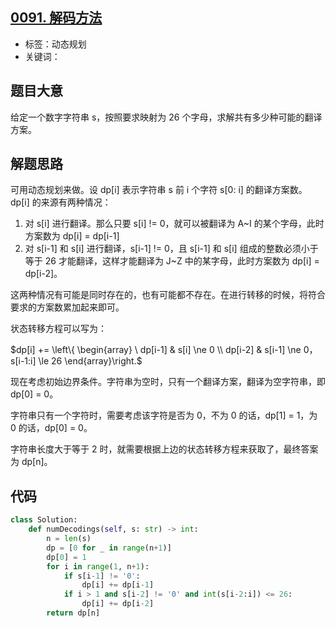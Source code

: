 ## [0091. 解码方法](https://leetcode-cn.com/problems/decode-ways/)

- 标签：动态规划
- 关键词：

## 题目大意

给定一个数字字符串 s，按照要求映射为 26 个字母，求解共有多少种可能的翻译方案。

## 解题思路

可用动态规划来做。设 dp[i] 表示字符串 s 前 i 个字符 s[0: i] 的翻译方案数。dp[i] 的来源有两种情况：

1. 对 s[i] 进行翻译。那么只要 s[i] != 0，就可以被翻译为 A~I 的某个字母，此时方案数为 dp[i] = dp[i-1]
2. 对 s[i-1] 和 s[i] 进行翻译，s[i-1] != 0，且 s[i-1] 和 s[i] 组成的整数必须小于等于 26 才能翻译，这样才能翻译为 J~Z 中的某字母，此时方案数为 dp[i] = dp[i-2]。

这两种情况有可能是同时存在的，也有可能都不存在。在进行转移的时候，将符合要求的方案数累加起来即可。

状态转移方程可以写为：

$dp[i] += \left\{  \begin{array} \ dp[i-1] & s[i] \ne 0 \\ dp[i-2] & s[i-1] \ne 0，s[i-1:i] \le 26 \end{array}\right.$

现在考虑初始边界条件。字符串为空时，只有一个翻译方案，翻译为空字符串，即 dp[0] = 0。

字符串只有一个字符时，需要考虑该字符是否为 0，不为 0 的话，dp[1] = 1，为 0 的话，dp[0] = 0。

字符串长度大于等于 2 时，就需要根据上边的状态转移方程来获取了，最终答案为 dp[n]。

## 代码

```Python
class Solution:
    def numDecodings(self, s: str) -> int:
        n = len(s)
        dp = [0 for _ in range(n+1)]
        dp[0] = 1
        for i in range(1, n+1):
            if s[i-1] != '0':
                dp[i] += dp[i-1]
            if i > 1 and s[i-2] != '0' and int(s[i-2:i]) <= 26:
                dp[i] += dp[i-2]
        return dp[n]
```

